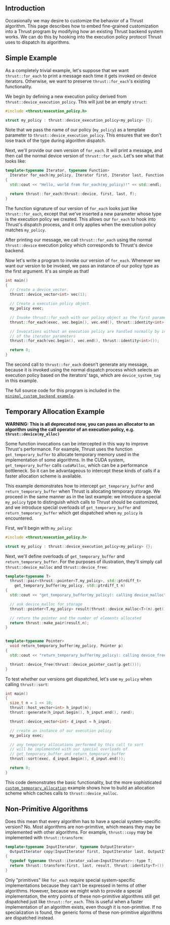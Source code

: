 Introduction
------------

Occasionally we may desire to customize the behavior of a Thrust algorithm. This page describes how to embed fine-grained customization into a Thrust program by modifying how an existing Thrust backend system works. We can do this by hooking into the execution policy protocol Thrust uses to dispatch its algorithms.

Simple Example
--------------

As a completely trivial example, let's suppose that we want ```thrust::for_each``` to print a message each time it gets invoked on device iterators. Otherwise, we want to preserve ```thrust::for_each```'s existing functionality.

We begin by defining a new execution policy derived from ```thrust::device_execution_policy```. This will just be an empty ```struct```:

```c++
#include <thrust/execution_policy.h>

struct my_policy : thrust::device_execution_policy<my_policy> {};
```

Note that we pass the name of our policy (```my_policy```) as a template parameter to ```thrust::device_execution_policy```. This ensures that we don't lose track of the type during algorithm dispatch.

Next, we'll provide our own version of ```for_each```. It will print a message, and then call the normal device version of ```thrust::for_each```. Let's see what that looks like:

```c++
template<typename Iterator, typename Function>
  Iterator for_each(my_policy, Iterator first, Iterator last, Function f)
{
  std::cout << "Hello, world from for_each(my_policy)!" << std::endl;

  return thrust::for_each(thrust::device, first, last, f);
}
```

The function signature of our version of ```for_each``` looks just like ```thrust::for_each```, except that we've inserted a new parameter whose type is the execution policy we created. This allows our ```for_each``` to hook into Thrust's dispatch process, and it only applies when the execution policy matches ```my_policy```.

After printing our message, we call ```thrust::for_each``` using the normal ```thrust::device``` execution policy which corresponds to Thrust's device backend.

Now let's write a program to invoke our version of ```for_each```. Whenever we want our version to be invoked, we pass an instance of our policy type as the first argument. It's as simple as that!

```c++
int main()
{
  // Create a device_vector.
  thrust::device_vector<int> vec(1);

  // Create a execution policy object.
  my_policy exec;

  // Invoke thrust::for_each with our policy object as the first parameter.
  thrust::for_each(exec, vec.begin(), vec.end(), thrust::identity<int>());

  // Invocations without an execution policy are handled normally by inspecting the system tags
  // of the iterator parameters
  thrust::for_each(vec.begin(), vec.end(), thrust::identity<int>());

  return 0;
}
```

The second call to ```thrust::for_each``` doesn't generate any message, because it is invoked using the
normal dispatch process which selects an execution policy based on the iterators' tags, which are ```device_system_tag``` in this example.

The full source code for this program is included in the [```minimal_custom_backend example```](https://github.com/thrust/thrust/blob/master/examples/minimal_custom_backend.cu).

Temporary Allocation Example
----------------------------

**WARNING: This is all deprecated now, you can pass an allocator to an algorithm using the call operator of an execution policy, e.g. `thrust::device(my_alloc)`**

Some function invocations can be intercepted in this way to improve Thrust's performance. For example, Thrust uses the function ```get_temporary_buffer``` to allocate temporary memory used in the implementation of some algorithms. In the CUDA system, ```get_temporary_buffer``` calls ```cudaMalloc```, which can be a performance bottleneck. So it can be advantageous to intercept these kinds of calls if a faster allocation scheme is available.

This example demonstrates how to intercept ```get_temporary_buffer``` and ```return_temporary_buffer``` when Thrust is allocating temporary storage. We proceed in the same manner as in the last example: we introduce a special ```my_policy``` type to distinguish which calls to Thrust should be customized, and we introduce special overloads of ```get_temporary_buffer``` and ```return_temporary_buffer``` which get dispatched when ```my_policy``` is encountered.

First, we'll begin with ```my_policy```:

```c++
#include <thrust/execution_policy.h>

struct my_policy : thrust::device_execution_policy<my_policy> {};
```

Next, we'll define overloads of ```get_temporary_buffer``` and ```return_temporary_buffer```. For the purposes of illustration, they'll simply call ```thrust::device_malloc``` and ```thrust::device_free```:

```c++
template<typename T>
  thrust::pair<thrust::pointer<T,my_policy>, std::ptrdiff_t>
    get_temporary_buffer(my_policy, std::ptrdiff_t n)
{
  std::cout << "get_temporary_buffer(my_policy): calling device_malloc" << std::endl;

  // ask device_malloc for storage
  thrust::pointer<T,my_policy> result(thrust::device_malloc<T>(n).get());

  // return the pointer and the number of elements allocated
  return thrust::make_pair(result,n);
}


template<typename Pointer>
  void return_temporary_buffer(my_policy, Pointer p)
{
  std::cout << "return_temporary_buffer(my_policy): calling device_free" << std::endl;

  thrust::device_free(thrust::device_pointer_cast(p.get()));
}
```

To test whether our versions get dispatched, let's use ```my_policy``` when calling ```thrust::sort```:

```c++
int main()
{
  size_t n = 1 << 10;
  thrust::host_vector<int> h_input(n);
  thrust::generate(h_input.begin(), h_input.end(), rand);

  thrust::device_vector<int> d_input = h_input;

  // create an instance of our execution policy
  my_policy exec;

  // any temporary allocations performed by this call to sort
  // will be implemented with our special overloads of
  // get_temporary_buffer and return_temporary_buffer
  thrust::sort(exec, d_input.begin(), d_input.end());

  return 0;
}
```

This code demonstrates the basic functionality, but the more sophisticated [```custom_temporary_allocation```](https://github.com/thrust/thrust/blob/master/examples/cuda/custom_temporary_allocation.cu) example shows how to build an allocation scheme which caches calls to ```thrust::device_malloc```.

Non-Primitive Algorithms
------------------------

Does this mean that every algorithm has to have a special system-specific version? No. Most algorithms are non-primitive, which means they may be implemented with other algorithms. For example, ```thrust::copy``` may be implemented with ```thrust::transform```:

```c++
template<typename InputIterator, typename OutputIterator>
  OutputIterator copy(InputIterator first, InputIterator last, OutputIterator result)
{
  typedef typename thrust::iterator_value<InputIterator>::type T;
  return thrust::transform(first, last, result, thrust::identity<T>());
}
```

Only "primitives" like ```for_each``` require special system-specific implementations because they can't be expressed in terms of other algorithms. However, because we might wish to provide a special implementation, the entry points of these non-primitive algorithms still get dispatched just like ```thrust::for_each```. This is useful when a faster implementation of an algorithm exists, even though it is non-primitive. If no specialization is found, the generic forms of these non-primitive algorithms are dispatched instead.